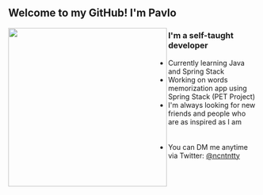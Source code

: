 ## Welcome to my GitHub! I'm Pavlo

<img width="320" height="320" align="left" src="https://user-images.githubusercontent.com/124896171/224577332-6f18495f-f5f9-48d5-bdd7-ca1c14577198.gif" />

<h3>I'm a self-taught developer</h3>
<p>
  <ul>
    <li>Currently learning Java and Spring Stack</li>
    <li>Working on words memorization app using Spring Stack (PET Project)</li>
    <li>I'm always looking for new friends and people who are as inspired as I am</li>
    <br />
    <br />
    <li>You can DM me anytime via Twitter: <a href="https://twitter.com/ncntntty">@ncntntty</a></li>
  </ul>
</p>
